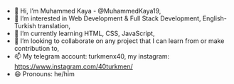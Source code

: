 - 👋 Hi, I’m Muhammed Kaya - @MuhammedKaya19,
- 👀 I’m interested in Web Development & Full Stack Development, English-Turkish translation,
- 🌱 I’m currently learning HTML, CSS, JavaScript,
- 💞️ I’m looking to collaborate on any project that I can learn from or make contribution to,
- 📫 My telegram account: turkmenx40, my instagram: https://www.instagram.com/40turkmen/
- 😄 Pronouns: he/him
